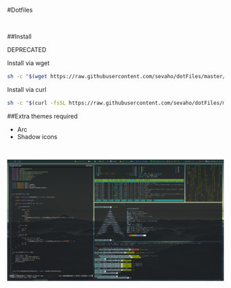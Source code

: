 #Dotfiles

&nbsp;

##Install

DEPRECATED   

Install via wget

```bash
sh -c "$(wget https://raw.githubusercontent.com/sevaho/dotFiles/master/install.sh -O -)"
```

Install via curl

```bash
sh -c "$(curl -fsSL https://raw.githubusercontent.com/sevaho/dotFiles/master/install.sh)"
```

##Extra themes required

- Arc
- Shadow icons

&nbsp;

![DE](https://raw.githubusercontent.com/sevaho/dotFiles/master/img/DE.png)

